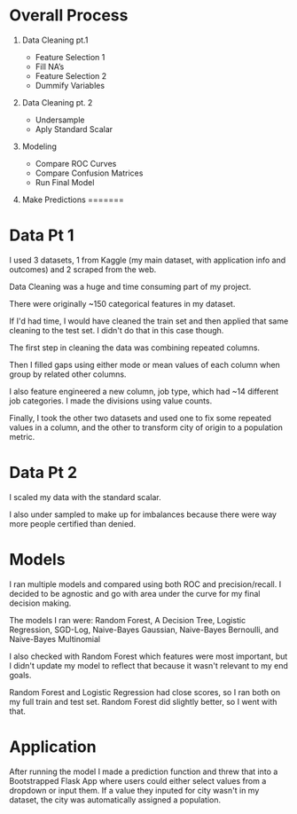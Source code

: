 # Overall Process
1. Data Cleaning pt.1
	+ Feature Selection 1
	+ Fill NA’s
	+ Feature Selection 2
	+ Dummify Variables

2. Data Cleaning pt. 2
	+ Undersample
	+ Aply Standard Scalar

3. Modeling
	+ Compare ROC Curves
	+ Compare Confusion Matrices
	+ Run Final Model

4. Make Predictions
=======

# Data Pt 1
I used 3 datasets, 1 from Kaggle (my main dataset, with application info and outcomes) and 2 scraped from the web.

Data Cleaning was a huge and time consuming part of my project.

There were originally ~150 categorical features in my dataset.

If I'd had time, I would have cleaned the train set and then applied that same cleaning to the test set. I didn't do that in this case though.

The first step in cleaning the data was combining repeated columns.

Then I filled gaps using either mode or mean values of each column when group by related other columns.

I also feature engineered a new column, job type, which had ~14 different job categories. I made the divisions using value counts. 

Finally, I took the other two datasets and used one to fix some repeated values in a column, and the other to transform city of origin to a population metric.


# Data Pt 2
I scaled my data with the standard scalar.

I also under sampled to make up for imbalances because there were way more people certified than denied.

# Models
I ran multiple models and compared using both ROC and precision/recall. I decided to be agnostic and go with area under the curve for my final decision making.

The models I ran were: 
Random Forest, A Decision Tree, Logistic Regression, SGD-Log, Naive-Bayes Gaussian, Naive-Bayes Bernoulli, and Naive-Bayes Multinomial

I also checked with Random Forest which features were most important, but I didn't update my model to reflect that because it wasn't relevant to my end goals.

Random Forest and Logistic Regression had close scores, so I ran both on my full train and test set. Random Forest did slightly better, so I went with that.

# Application
After running the model I made a prediction function and threw that into a Bootstrapped Flask App where users could either select values from a dropdown or input them. If a value they inputed for city wasn't in my dataset, the city was automatically assigned a population.